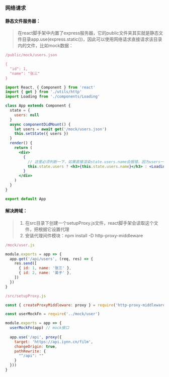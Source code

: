 ### 网络请求

#### 静态文件服务器：

> 在react脚手架中内置了express服务器，它的public文件夹其实就是静态文件目录app.use(express.static())，因此可以使用网络请求直接请求该目录内的文件，比如mock数据：

```js
/public/mock/users.json

{
  "id": 1,
  "name": "张三"
}
```

```jsx
import React, { Component } from 'react'
import { get } from './utils/http'
import Loading from './components/Loading'

class App extends Component {
  state = {
    users: null
  }
  async componentDidMount() {
    let users = await get('/mock/users.json')
    this.setState({ users })
  }
  render() {
    return (
      <div>
        {
          // 这里必须判断一下，如果直接渲染state.users.name会报错，因为users一开始是null，它是在网络请求完成后通过重新渲染才会有的
          this.state.users ? <h3>{this.state.users.name}</h3> : <Loading />
        }
      </div>
    )
  }
}

export default App
```

#### 解决跨域：

> 1. 在src目录下创建一个setupProxy.js文件，react脚手架会读取这个文件，把根据它设置代理
> 2. 安装代理间件模块：npm install -D http-proxy-middleware

```js
/mock/user.js

module.exports = app => {
  app.get('/api/users', (req, res) => {
    res.send([
      { id: 1, name: '张三' },
      { id: 2, name: '英子' },
    ])
  })
}
```

```js
/src/setupProxy.js

const { createProxyMiddleware: proxy } = require('http-proxy-middleware')

const userMockFn = require('../mock/user')

module.exports = app => {
  userMockFn(app) // mock接口
    
  app.use('/api', proxy({
    target: 'https://api.iynn.cn/film',
    changeOrigin: true,
    pathRewrite: {
      "^/api": ""
    }
  }))
}
```

